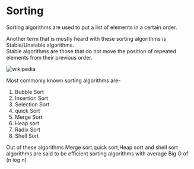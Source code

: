 # **Sorting**

Sorting algorithms are used to put a list of elements in a certain order.

Another term that is mostly heard with these sorting algorithms is Stable/Unstable algorithms.  
Stable algorithms are those that do not move the position of repeated elements from their previous order.

![wikipedia](https://upload.wikimedia.org/wikipedia/commons/thumb/8/82/Sorting_stability_playing_cards.svg/330px-Sorting_stability_playing_cards.svg.png)


Most commonly known sorting algorithms are-  
1. Bubble Sort  
1. Insertion Sort  
3. Selection Sort  
4. quick Sort  
5. Merge Sort  
6. Heap sort  
7. Radix Sort  
8. Shell Sort
  
Out of these algorithms Merge sort,quick sort,Heap sort and shell sort algorithms are said to be efficient sorting algorithms with average Big O of (n log n)


